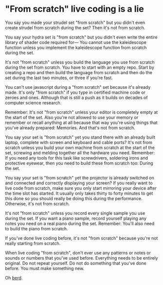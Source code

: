 # "From scratch" live coding is a lie

You say you made your strudel set "from scratch" but you didn't even create strudel from scratch during the set? Then it's not from scratch.

You say your hydra set is "from scratch" but you didn't even write the entire library of shader code required for— You cannot use the kaleidescope function unless you implement the kaleidescope function from scratch during the set.

It's not "from scratch" unless you build the language you use from scratch during the set from scratch. You have to start with an empty repo. Start by creating a repo and then build the language from scratch and then do the set during the last two minutes, or three if you're fast.

You can't use javascript during a "from scratch" set because it's already made. It's only "from scratch" if you type in certified machine code or zeroes and ones. Although that is still a push as it builds on decades of computer science research.

Remember: It's not "from scratch" unless your editor is completely empty at the start of the set. Also you're not allowed to use your memory or remember or recall anything at all because that way you're using things that you've already prepared: Memories. And that's not from scratch.

You say your set is "from scratch" yet you stand there with an already built laptop, complete with screen and keyboard and cable ports? It's not from scratch unless you build your own machine from scratch at the start of the set, screwing and melding together all the hardware you need. Remember: If you need any tools for this task like screwdrivers, soldering irons and protective eyewear, then you need to build these from scratch too: During the set.

You say your set is "from scratch" yet the projector is already switched on and connected and correctly displaying your screen? If you really want to live code from scratch, make sure you only start mirroring your device after the time slot has started. It usually only takes thirty to forty minutes to get this done so you should really be doing this during the performance. Otherwise, it's not from scratch. 

It's not "from scratch" unless you record every single sample you use during the set. If you want a piano sample, record yourself playing any notes you need on a real piano during the set. Remember: You'll also need to build the piano from scratch.

If you've done live coding before, it's not "from scratch" because you're not really starting from scratch. 

When live coding "from scratch", don't ever use any patterns or notes or sounds or numbers that you've used before. Everything needs to be entirely original. Do not repeat yourself. Do not do something that you've done before. You must make something new.

Oh [berd](https://youtu.be/WMJ1H3Ai-qs?si=n95h45pM59SGjsNq).

<br>

<br>
